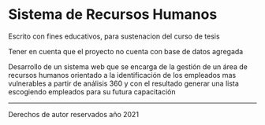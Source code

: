 # Sistema de Recursos Humanos

Escrito con fines educativos, para sustenacion del curso de tesis

Tener en cuenta que el proyecto no cuenta con base de datos agregada


Desarrollo de un sistema web que se encarga de la gestión de un área de recursos humanos 
orientado a la identificación de los empleados mas vulnerables a partir de análisis 360 y
con el resultado generar una lista escogiendo empleados para su futura capacitación

---
Derechos de autor reservados año 2021

